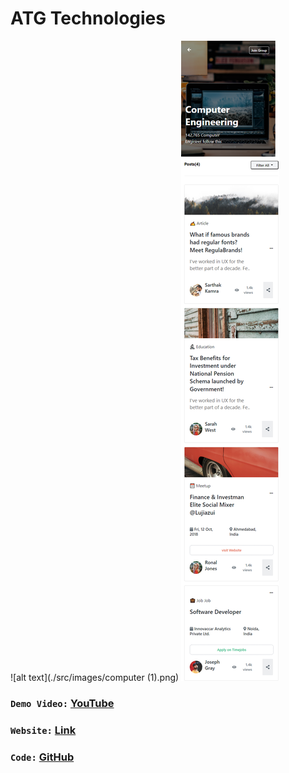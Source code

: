 # ATG Technologies 
![alt text](./src/images/computer (1).png)
![alt text](./src/images/mobile.png)

###  `Demo Video:` [YouTube](https://atg-technologies.netlify.app/)
###  `Website:` [Link](https://youtu.be/l9mLiXshag4)
###  `Code:` [GitHub](https://github.com/naeemmahmud70/ATG-Technologies-Responsive)

